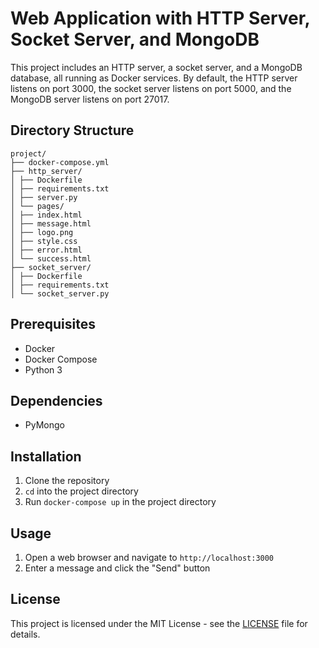 # Web Application with HTTP Server, Socket Server, and MongoDB

This project includes an HTTP server, a socket server, and a MongoDB database, all running as Docker services.
By default, the HTTP server listens on port 3000, the socket server listens on port 5000, and the MongoDB server listens on port 27017.

## Directory Structure
```
project/
├── docker-compose.yml
├── http_server/
│ ├── Dockerfile
│ ├── requirements.txt
│ ├── server.py
│ └── pages/
│ ├── index.html
│ ├── message.html
│ ├── logo.png
│ ├── style.css
│ ├── error.html
│ └── success.html
├── socket_server/
│ ├── Dockerfile
│ ├── requirements.txt
│ └── socket_server.py
```

## Prerequisites
- Docker
- Docker Compose
- Python 3

## Dependencies
- PyMongo

## Installation
1. Clone the repository
2. `cd` into the project directory
3. Run `docker-compose up` in the project directory

## Usage
1. Open a web browser and navigate to `http://localhost:3000`
2. Enter a message and click the "Send" button

## License
This project is licensed under the MIT License - see the [LICENSE](LICENSE) file for details.
```
